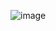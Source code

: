 ![image](https://user-images.githubusercontent.com/49730521/125185886-dab6d200-e244-11eb-8a31-f8ae5f70b05a.png)
